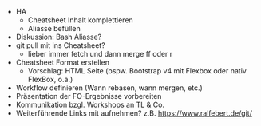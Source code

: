 - HA
  - Cheatsheet Inhalt komplettieren
  - Aliasse befüllen
- Diskussion: Bash Aliasse?
- git pull mit ins Cheatsheet?
  - lieber immer fetch und dann merge ff oder r
- Cheatsheet Format erstellen
    - Vorschlag: HTML Seite (bspw. Bootstrap v4 mit Flexbox oder nativ FlexBox, o.ä.)
- Workflow definieren (Wann rebasen, wann mergen, etc.)
- Präsentation der FO-Ergebnisse vorbereiten
- Kommunikation bzgl. Workshops an TL & Co.
- Weiterführende Links mit aufnehmen? z.B. https://www.ralfebert.de/git/

